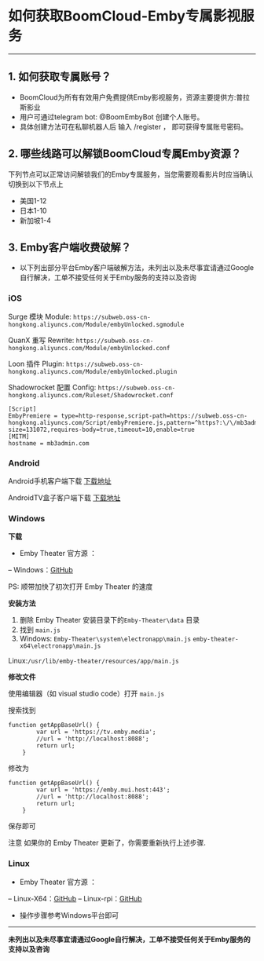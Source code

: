 # **如何获取BoomCloud-Emby专属影视服务**
- - - 
## **1. 如何获取专属账号？**

* BoomCloud为所有有效用户免费提供Emby影视服务，资源主要提供方:普拉斯影业 
* 用户可通过telegram bot: @BoomEmbyBot 创建个人账号。
* 具体创建方法可在私聊机器人后 输入 /register ， 即可获得专属账号密码。 

## **2. 哪些线路可以解锁BoomCloud专属Emby资源？**

下列节点可以正常访问解锁我们的Emby专属服务，当您需要观看影片时应当确认切换到以下节点上
* 美国1-12
* 日本1-10
* 新加坡1-4

## **3. Emby客户端收费破解？**
* 以下列出部分平台Emby客户端破解方法，未列出以及未尽事宜请通过Google自行解决，工单不接受任何关于Emby服务的支持以及咨询

### iOS
Surge 模块
Module: `https://subweb.oss-cn-hongkong.aliyuncs.com/Module/embyUnlocked.sgmodule`

QuanX 重写
Rewrite: `https://subweb.oss-cn-hongkong.aliyuncs.com/Module/embyUnlocked.conf`

Loon 插件
Plugin: `https://subweb.oss-cn-hongkong.aliyuncs.com/Module/embyUnlocked.plugin`

Shadowrocket 配置
Config: `https://subweb.oss-cn-hongkong.aliyuncs.com/Ruleset/Shadowrocket.conf`

```
[Script]
EmbyPremiere = type=http-response,script-path=https://subweb.oss-cn-hongkong.aliyuncs.com/Script/embyPremiere.js,pattern=^https?:\/\/mb3admin.com\/admin\/service\/registration\/validateDevice,max-size=131072,requires-body=true,timeout=10,enable=true
[MITM]
hostname = mb3admin.com
```
### Android
Android手机客户端下载
[下载地址](https://cdn.t9c.co/emby/Emby_Android_v3.1.23_Unlocked.apk)

AndroidTV盒子客户端下载
[下载地址](https://cdn.t9c.co/emby/Emby_AndroidTV_1.8.54gUnlocked.apk)

### Windows

**下载**
* Emby Theater 官方源 ：

– Windows：[GitHub](https://github.com/MediaBrowser/emby-theater-windows/releases/download/3.0.13/emby-theater-x64.zip)

PS: 顺带加快了初次打开 Emby Theater 的速度

**安装方法**

1. 删除 Emby Theater 安装目录下的`Emby-Theater\data` 目录
2. 找到 `main.js`
3. Windows:
`Emby-Theater\system\electronapp\main.js`
`emby-theater-x64\electronapp\main.js`

Linux:`/usr/lib/emby-theater/resources/app/main.js`

**修改文件**

使用编辑器（如 visual studio code）打开 `main.js`

搜索找到

```
function getAppBaseUrl() {
        var url = 'https://tv.emby.media';
        //url = 'http://localhost:8088';
        return url;
    }
```
修改为
```
function getAppBaseUrl() {
        var url = 'https://emby.mui.host:443';
        //url = 'http://localhost:8088';
        return url;
    }
```
保存即可

注意
如果你的 Emby Theater 更新了，你需要重新执行上述步骤.

### Linux
* Emby Theater 官方源 ：

– Linux-X64：[GitHub](https://github.com/MediaBrowser/emby-theater-electron/releases/download/3.0.12/emby-theater_3.0.12_amd64.deb)
– Linux-rpi：[GitHub](https://github.com/MediaBrowser/emby-theater-electron/releases/download/3.0.12/emby-theater-rpi_3.0.12.zip)

* 操作步骤参考Windows平台即可

---
**未列出以及未尽事宜请通过Google自行解决，工单不接受任何关于Emby服务的支持以及咨询**